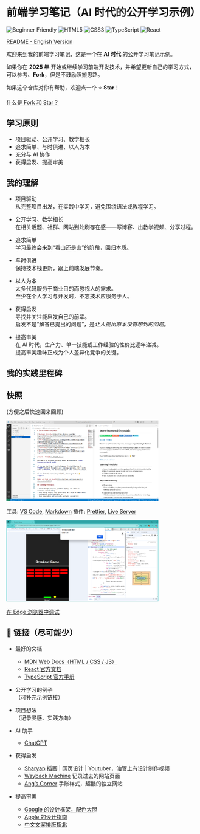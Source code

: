 # 前端学习笔记（AI 时代的公开学习示例）

![Beginner Friendly](https://img.shields.io/badge/Beginner%20Friendly-00C853?logo=handshake&logoColor=white&style=flat-square)
![HTML5](https://img.shields.io/badge/HTML5-E34F26?logo=html5&logoColor=white&style=flat-square)
![CSS3](https://img.shields.io/badge/CSS3-1572B6?logo=css3&logoColor=white&style=flat-square)
![TypeScript](https://img.shields.io/badge/TypeScript-3178C6?logo=typescript&logoColor=white&style=flat-square)
![React](https://img.shields.io/badge/React-61DAFB?logo=react&logoColor=black&style=flat-square)

[README - English Version](./README.md)

欢迎来到我的前端学习笔记，这是一个在 **AI 时代** 的公开学习笔记示例。

如果你在 **2025 年** 开始或继续学习前端开发技术，并希望更新自己的学习方式，可以参考、**Fork**，但是不鼓励照搬思路。

如果这个仓库对你有帮助，欢迎点一个 ⭐️ **Star**！

[什么是 Fork 和 Star？](https://www.cnblogs.com/bibi-feiniaoyuan/p/9519467.html)

## 学习原则

- 项目驱动、公开学习、教学相长
- 追求简单、与时俱进、以人为本
- 充分与 AI 协作
- 获得启发、提高审美

## 我的理解

- 项目驱动  
  从完整项目出发，在实践中学习，避免围绕语法或教程学习。

- 公开学习、教学相长  
  在相关话题、社群、网站到处刷存在感——写博客、出教学视频、分享过程。

- 追求简单  
  学习最终会来到“看山还是山”的阶段，回归本质。

- 与时俱进  
  保持技术栈更新，跟上前端发展节奏。

- 以人为本  
  太多代码服务于商业目的而忽视人的需求。  
  至少在个人学习与开发时，不忘技术应服务于人。

- 获得启发  
  寻找并关注能启发自己的前辈。  
  启发不是“解答已提出的问题”，是*让人提出原本没有想到的问题*。

- 提高审美  
  在 AI 时代，生产力、单一技能或工作经验的性价比逐年递减。  
  提高审美趣味正成为个人差异化竞争的关键。

## 我的实践里程碑

## 快照

(方便之后快速回来回顾)

<img src="./images/0_vscode.png" alt="VS code Screenshot" width="400">

工具: [VS Code](https://code.visualstudio.com/), [Markdown](https://www.markdownguide.org/basic-syntax/)
插件:
[Prettier](https://marketplace.visualstudio.com/items?itemName=esbenp.prettier-vscode), [Live Server](https://marketplace.visualstudio.com/items?itemName=ritwickdey.LiveServer)

<img src="./images/0_browser.png" alt="Browser Screenshot" width="400">

[在 Edge 浏览器中调试](https://learn.microsoft.com/en-us/microsoft-edge/devtools/javascript/)

## 🔗 链接（尽可能少）

- 最好的文档

  - [MDN Web Docs（HTML / CSS / JS）](https://developer.mozilla.org/)
  - [React 官方文档](https://react.dev/)
  - [TypeScript 官方手册](https://www.typescriptlang.org/docs/handbook/intro.html)

- 公开学习的例子  
  （可补充示例链接）

- 项目想法  
  （记录灵感、实践方向）

- AI 助手

  - [ChatGPT](https://chatgpt.com/)

- 获得启发

  - [Sharyap](https://www.sharyap.com/) 插画 | 网页设计 | Youtuber，油管上有设计制作视频
  - [Wayback Machine](https://web.archive.org/) 记录过去的网站页面
  - [Ang’s Corner](https://angs-corner.nekoweb.org/) 手账样式，超酷的独立网站

- 提高审美
  - [Google 的设计框架，配色大胆](https://m3.material.io/get-started)
  - [Apple 的设计指南](https://developer.apple.com/design/human-interface-guidelines/)
  - [中文文案排版指北](https://mazhuang.org/wiki/chinese-copywriting-guidelines/)
